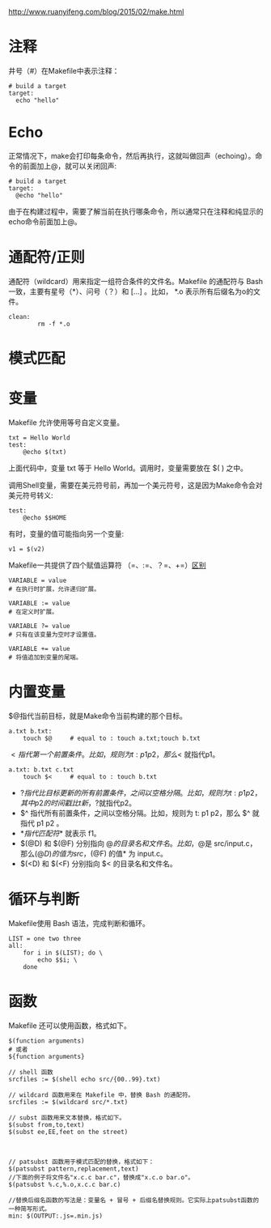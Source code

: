http://www.ruanyifeng.com/blog/2015/02/make.html
# 注释
井号（#）在Makefile中表示注释：
```
# build a target
target:
  echo "hello"
```

# Echo
正常情况下，make会打印每条命令，然后再执行，这就叫做回声（echoing）。命令的前面加上@，就可以关闭回声:
```
# build a target
target:
  @echo "hello"
```
由于在构建过程中，需要了解当前在执行哪条命令，所以通常只在注释和纯显示的echo命令前面加上@。


# 通配符/正则
通配符（wildcard）用来指定一组符合条件的文件名。Makefile 的通配符与 Bash 一致，主要有星号（\*）、问号（？）和 [...] 。比如， \*.o 表示所有后缀名为o的文件。
```
clean:
        rm -f *.o
```

# 模式匹配


# 变量
Makefile 允许使用等号自定义变量。
```
txt = Hello World
test:
    @echo $(txt)
```
上面代码中，变量 txt 等于 Hello World。调用时，变量需要放在 $( ) 之中。

调用Shell变量，需要在美元符号前，再加一个美元符号，这是因为Make命令会对美元符号转义:
```
test:
    @echo $$HOME
```

有时，变量的值可能指向另一个变量:
```
v1 = $(v2)
```
Makefile一共提供了四个赋值运算符 （=、:=、？=、+=）[区别](https://stackoverflow.com/questions/448910/what-is-the-difference-between-the-gnu-makefile-variable-assignments-a)

```
VARIABLE = value
# 在执行时扩展，允许递归扩展。

VARIABLE := value
# 在定义时扩展。

VARIABLE ?= value
# 只有在该变量为空时才设置值。

VARIABLE += value
# 将值追加到变量的尾端。
```


# 内置变量
$@指代当前目标，就是Make命令当前构建的那个目标。
```
a.txt b.txt:
    touch $@     # equal to : touch a.txt;touch b.txt
```
$< 指代第一个前置条件。比如，规则为 t: p1 p2，那么$< 就指代p1。

```
a.txt: b.txt c.txt
    touch $<     # equal to : touch b.txt
```

* $? 指代比目标更新的所有前置条件，之间以空格分隔。比如，规则为 t: p1 p2，其中 p2 的时间戳比 t 新，$?就指代p2。
* $^ 指代所有前置条件，之间以空格分隔。比如，规则为 t: p1 p2，那么 $^ 就指代 p1 p2 。
* $* 指代匹配符 % 匹配的部分， 比如% 匹配 f1.txt 中的f1 ，$* 就表示 f1。
* $(@D) 和 $(@F) 分别指向 $@ 的目录名和文件名。比如，$@是 src/input.c，那么$(@D) 的值为 src ，$(@F) 的值* 为 input.c。
* $(<D) 和 $(<F) 分别指向 $< 的目录名和文件名。


# 循环与判断
Makefile使用 Bash 语法，完成判断和循环。

```
LIST = one two three
all:
    for i in $(LIST); do \
        echo $$i; \
    done
```

# 函数
Makefile 还可以使用函数，格式如下。
```
$(function arguments)
# 或者
${function arguments}
```

```
// shell 函数
srcfiles := $(shell echo src/{00..99}.txt)

// wildcard 函数用来在 Makefile 中，替换 Bash 的通配符。
srcfiles := $(wildcard src/*.txt)

// subst 函数用来文本替换，格式如下。
$(subst from,to,text)
$(subst ee,EE,feet on the street)



// patsubst 函数用于模式匹配的替换，格式如下：
$(patsubst pattern,replacement,text)
//下面的例子将文件名"x.c.c bar.c"，替换成"x.c.o bar.o"。
$(patsubst %.c,%.o,x.c.c bar.c)

//替换后缀名函数的写法是：变量名 + 冒号 + 后缀名替换规则。它实际上patsubst函数的一种简写形式。
min: $(OUTPUT:.js=.min.js)
```
